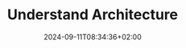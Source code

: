 ---weight: 310title: "Understand Architecture"description: "Build a foundational understanding of Architecture and how it differs from design."icon: "article"date: "2024-09-11T08:34:36+02:00"lastmod: "2024-09-11T08:34:36+02:00"draft: falsetoc: true---